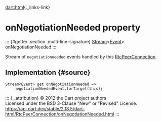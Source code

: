 [dart:html](../../dart-html/dart-html-library){._links-link}

onNegotiationNeeded property
============================

::: {#getter .section .multi-line-signature}
[Stream](../../dart-async/stream-class)\<[Event](../event-class)\>
onNegotiationNeeded
:::

Stream of `negotiationneeded` events handled by this
[RtcPeerConnection](../rtcpeerconnection-class).

Implementation {#source}
--------------

``` {.language-dart data-language="dart"}
Stream<Event> get onNegotiationNeeded =>
    negotiationNeededEvent.forTarget(this);
```

::: {._attribution}
© 2012 the Dart project authors\
Licensed under the BSD 3-Clause \"New\" or \"Revised\" License.\
<https://api.dart.dev/stable/2.18.5/dart-html/RtcPeerConnection/onNegotiationNeeded.html>
:::
